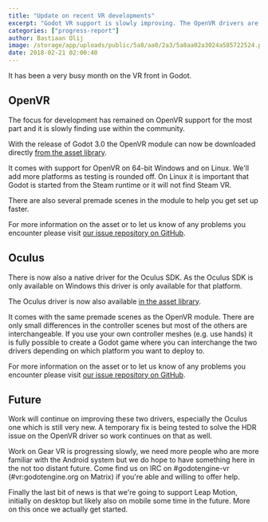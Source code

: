 ```yaml
---
title: "Update on recent VR developments"
excerpt: "Godot VR support is slowly improving. The OpenVR drivers are now supplied through the asset library and we have the first version of our Oculus drivers available!"
categories: ["progress-report"]
author: Bastiaan Olij
image: /storage/app/uploads/public/5a8/aa0/2a3/5a8aa02a3024a585722524.png
date: 2018-02-21 02:00:40
---
```


It has been a very busy month on the VR front in Godot.

## OpenVR

The focus for development has remained on OpenVR support for the most part and it is slowly finding use within the community.

With the release of Godot 3.0 the OpenVR module can now be downloaded directly [from the asset library](https://godotengine.org/asset-library/asset/150).

It comes with support for OpenVR on 64-bit Windows and on Linux. We'll add more platforms as testing is rounded off. On Linux it is important that Godot is started from the Steam runtime or it will not find Steam VR.

There are also several premade scenes in the module to help you get set up faster.

For more information on the asset or to let us know of any problems you encounter please visit [our issue repository on GitHub](https://github.com/BastiaanOlij/godot-openvr-asset/issues).

## Oculus

There is now also a native driver for the Oculus SDK. As the Oculus SDK is only available on Windows this driver is only available for that platform.

The Oculus driver is now also available [in the asset library](https://godotengine.org/asset-library/asset/164).


It comes with the same premade scenes as the OpenVR module. There are only small differences in the controller scenes but most of the others are interchangeable. If you use your own controller meshes (e.g. use hands) it is fully possible to create a Godot game where you can interchange the two drivers depending on which platform you want to deploy to.

For more information on the asset or to let us know of any problems you encounter please visit [our issue repository on GitHub](https://github.com/BastiaanOlij/godot-oculus-asset/issues).

## Future

Work will continue on improving these two drivers, especially the Oculus one which is still very new. A temporary fix is being tested to solve the HDR issue on the OpenVR driver so work continues on that as well.

Work on Gear VR is progressing slowly, we need more people who are more familiar with the Android system but we do hope to have something here in the not too distant future. Come find us on IRC on #godotengine-vr (#vr:godotengine.org on Matrix) if you're able and willing to offer help.

Finally the last bit of news is that we're going to support Leap Motion, initially on desktop but likely also on mobile some time in the future. More on this once we actually get started.